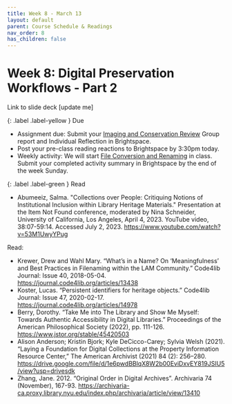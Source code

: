 ```yaml
---
title: Week 8 - March 13
layout: default
parent: Course Schedule & Readings
nav_order: 8
has_children: false
---
```


# Week 8: Digital Preservation Workflows - Part 2

Link to slide deck [update me]

{: .label .label-yellow }
Due
* Assignment due: Submit your <a href="https://digital-archives.github.io/HISTGA1011/assignments/imaging.html" target="_blank">Imaging and Conservation Review</a> Group report and Individual Reflection in Brightspace.
* Post your pre-class reading reactions to Brightspace by 3:30pm today.
* Weekly activity: We will start <a href="https://digital-archives.github.io/HISTGA1011/activities/filenaming.html" target="_blank">File Conversion and Renaming</a> in class. Submit your completed activity summary in Brightspace by the end of the week Sunday.

{: .label .label-green }
Read
* Abumeeiz, Salma. "Collections over People: Critiquing Notions of Institutional Inclusion within Library Heritage Materials." Presentation at the Item Not Found conference, moderated by Nina Schneider, University of California, Los Angeles, April 4, 2023. YouTube video, 38:07-59:14. Accessed July 2, 2023. <a href="https://www.youtube.com/watch?v=53M1UwyYPug" target="_blank">https://www.youtube.com/watch?v=53M1UwyYPug</a>

Read:
* Krewer, Drew and Wahl Mary. “What’s in a Name? On ‘Meaningfulness’ and Best Practices in Filenaming within the LAM Community.” Code4lib Journal: Issue 40, 2018-05-04. <a href="https://journal.code4lib.org/articles/13438" target="_blank">https://journal.code4lib.org/articles/13438</a>
* Koster, Lucas. “Persistent identifiers for heritage objects.” Code4lib Journal: Issue 47, 2020-02-17. <a href="https://journal.code4lib.org/articles/14978" target="_blank">https://journal.code4lib.org/articles/14978</a>
* Berry, Dorothy. “Take Me into The Library and Show Me Myself: Towards Authentic Accessibility in Digital Libraries.” Proceedings of the American Philosophical Society (2022), pp. 111-126. <a href="https://www.jstor.org/stable/45420503" target="_blank">https://www.jstor.org/stable/45420503</a>
* Alison Anderson; Kristin Bjork; Kyle DeCicco-Carey; Sylvia Welsh (2021). “Laying a Foundation for Digital Collections at the Property Information Resource Center,”  The American Archivist (2021) 84 (2): 256–280. <a href="https://drive.google.com/file/d/1e6pwdBBlqX8W2b00EviDxvEY819JSIU5/view?usp=drivesdk" target="_blank">https://drive.google.com/file/d/1e6pwdBBlqX8W2b00EviDxvEY819JSIU5/view?usp=drivesdk</a>
* Zhang, Jane. 2012. “Original Order in Digital Archives”. Archivaria 74 (November), 167-93. <a href="https://archivaria-ca.proxy.library.nyu.edu/index.php/archivaria/article/view/13410" target="_blank">https://archivaria-ca.proxy.library.nyu.edu/index.php/archivaria/article/view/13410</a>
